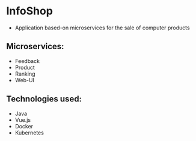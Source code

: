 # InfoShop

- Application based-on microservices for the sale of computer products

## Microservices:
  - Feedback
  - Product
  - Ranking
  - Web-UI

## Technologies used: 
  - Java
  - Vue.js
  - Docker
  - Kubernetes
